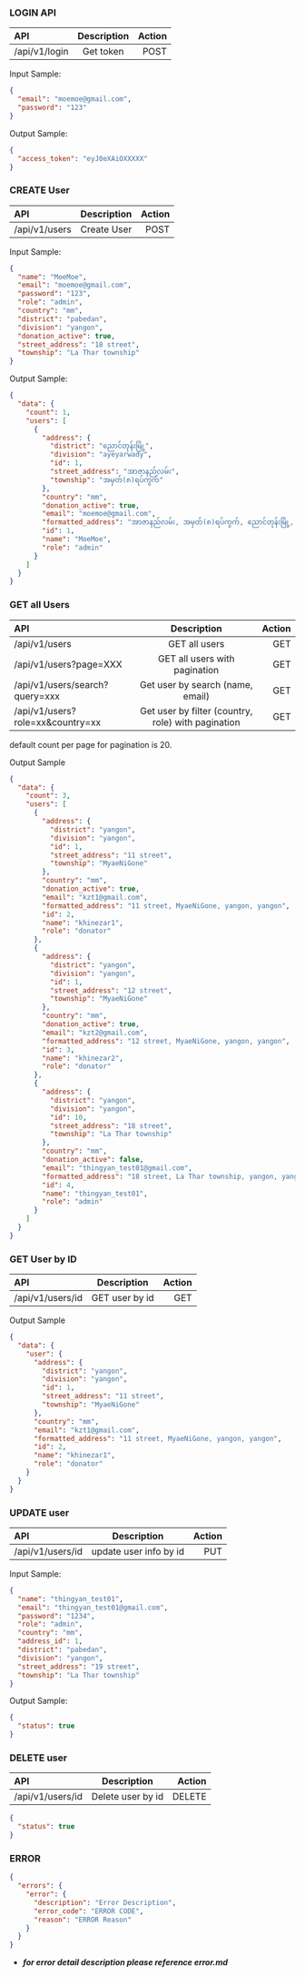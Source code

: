 ### LOGIN API

| API           | Description | Action |
| :------------ | :---------: | -----: |
| /api/v1/login |  Get token  |   POST |

Input Sample:

```json
{
  "email": "moemoe@gmail.com",
  "password": "123"
}
```

Output Sample:

```json
{
  "access_token": "eyJ0eXAiOXXXXX"
}
```

### CREATE User

| API           | Description | Action |
| :------------ | :---------: | -----: |
| /api/v1/users | Create User |   POST |

Input Sample:

```json
{
  "name": "MoeMoe",
  "email": "moemoe@gmail.com",
  "password": "123",
  "role": "admin",
  "country": "mm",
  "district": "pabedan",
  "division": "yangon",
  "donation_active": true,
  "street_address": "18 street",
  "township": "La Thar township"
}
```

Output Sample:

```json
{
  "data": {
    "count": 1,
    "users": [
      {
        "address": {
          "district": "ညောင်တုန်းမြို့",
          "division": "ayeyarwady",
          "id": 1,
          "street_address": "အာဇာနည်လမ်း",
          "township": "အမှတ်(၈)ရပ်ကွက်"
        },
        "country": "mm",
        "donation_active": true,
        "email": "moemoe@gmail.com",
        "formatted_address": "အာဇာနည်လမ်း, အမှတ်(၈)ရပ်ကွက်, ညောင်တုန်းမြို့, ayeyarwady",
        "id": 1,
        "name": "MoeMoe",
        "role": "admin"
      }
    ]
  }
}
```

### GET all Users

| API                              |                    Description                     | Action |
| :------------------------------- | :------------------------------------------------: | -----: |
| /api/v1/users                    |                   GET all users                    |    GET |
| /api/v1/users?page=XXX           |           GET all users with pagination            |    GET |
| /api/v1/users/search?query=xxx   |          Get user by search (name, email)          |    GET |
| /api/v1/users?role=xx&country=xx | Get user by filter (country, role) with pagination |    GET |

default count per page for pagination is 20.

Output Sample

```json
{
  "data": {
    "count": 3,
    "users": [
      {
        "address": {
          "district": "yangon",
          "division": "yangon",
          "id": 1,
          "street_address": "11 street",
          "township": "MyaeNiGone"
        },
        "country": "mm",
        "donation_active": true,
        "email": "kzt1@gmail.com",
        "formatted_address": "11 street, MyaeNiGone, yangon, yangon",
        "id": 2,
        "name": "khinezar1",
        "role": "donator"
      },
      {
        "address": {
          "district": "yangon",
          "division": "yangon",
          "id": 1,
          "street_address": "12 street",
          "township": "MyaeNiGone"
        },
        "country": "mm",
        "donation_active": true,
        "email": "kzt2@gmail.com",
        "formatted_address": "12 street, MyaeNiGone, yangon, yangon",
        "id": 3,
        "name": "khinezar2",
        "role": "donator"
      },
      {
        "address": {
          "district": "yangon",
          "division": "yangon",
          "id": 10,
          "street_address": "18 street",
          "township": "La Thar township"
        },
        "country": "mm",
        "donation_active": false,
        "email": "thingyan_test01@gmail.com",
        "formatted_address": "18 street, La Thar township, yangon, yangon",
        "id": 4,
        "name": "thingyan_test01",
        "role": "admin"
      }
    ]
  }
}
```

### GET User by ID

| API              |  Description   | Action |
| :--------------- | :------------: | -----: |
| /api/v1/users/id | GET user by id |    GET |

Output Sample

```json
{
  "data": {
    "user": {
      "address": {
        "district": "yangon",
        "division": "yangon",
        "id": 1,
        "street_address": "11 street",
        "township": "MyaeNiGone"
      },
      "country": "mm",
      "email": "kzt1@gmail.com",
      "formatted_address": "11 street, MyaeNiGone, yangon, yangon",
      "id": 2,
      "name": "khinezar1",
      "role": "donator"
    }
  }
}
```

### UPDATE user

| API              |      Description       | Action |
| :--------------- | :--------------------: | -----: |
| /api/v1/users/id | update user info by id |    PUT |

Input Sample:

```json
{
  "name": "thingyan_test01",
  "email": "thingyan_test01@gmail.com",
  "password": "1234",
  "role": "admin",
  "country": "mm",
  "address_id": 1,
  "district": "pabedan",
  "division": "yangon",
  "street_address": "19 street",
  "township": "La Thar township"
}
```

Output Sample:

```json
{
  "status": true
}
```

### DELETE user

| API              |    Description    | Action |
| :--------------- | :---------------: | -----: |
| /api/v1/users/id | Delete user by id | DELETE |

```json
{
  "status": true
}
```

### ERROR

```json
{
  "errors": {
    "error": {
      "description": "Error Description",
      "error_code": "ERROR CODE",
      "reason": "ERROR Reason"
    }
  }
}
```

- **_for error detail description please reference error.md_**
